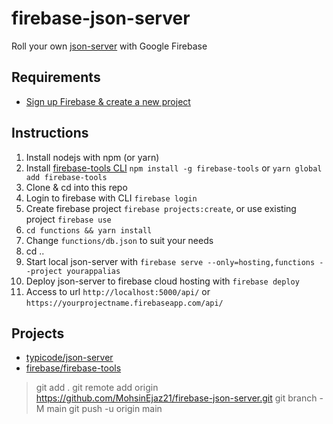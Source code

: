 # firebase-json-server

Roll your own [json-server](https://github.com/typicode/json-server) with Google Firebase

## Requirements
- [Sign up Firebase & create a new project](https://firebase.google.com/)

## Instructions
1. Install nodejs with npm (or yarn)
2. Install [firebase-tools CLI](https://github.com/firebase/firebase-tools) `npm install -g firebase-tools` or `yarn global add firebase-tools`
3. Clone & cd into this repo
4. Login to firebase with CLI `firebase login`
5. Create firebase project `firebase projects:create`, or use existing project `firebase use`
6. `cd functions && yarn install`
7. Change `functions/db.json` to suit your needs
8. cd ..
8. Start local json-server with `firebase serve --only=hosting,functions --project yourappalias`
9. Deploy json-server to firebase cloud hosting with `firebase deploy`
10. Access to url `http://localhost:5000/api/` or `https://yourprojectname.firebaseapp.com/api/`

## Projects
- [typicode/json-server](https://github.com/typicode/json-server)
- [firebase/firebase-tools](https://github.com/firebase/firebase-tools)

> git add .
> git remote add origin https://github.com/MohsinEjaz21/firebase-json-server.git
> git branch -M main
> git push -u origin main